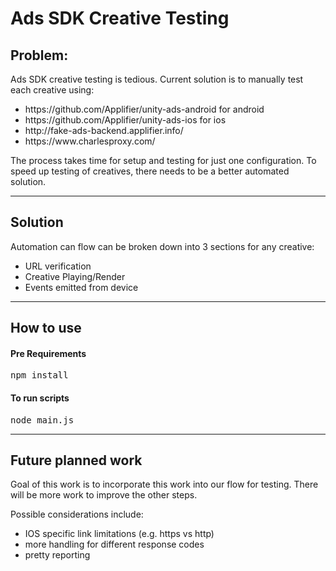 # Ads SDK Creative Testing

<h2>Problem:</h2> <p>Ads SDK creative testing is tedious.  Current solution is to manually test each creative using:</p>
<ul>
<li>https://github.com/Applifier/unity-ads-android for android </li>
<li>https://github.com/Applifier/unity-ads-ios for ios</li>
<li>http://fake-ads-backend.applifier.info/</li>
<li>https://www.charlesproxy.com/</li>
</ul>
<p>The process takes time for setup and testing for just one configuration. To speed up testing of creatives, 
there needs to be a better automated solution.</p>
<hr/>
<h2>Solution</h2>
<p>Automation can flow can be broken down into 3 sections for any creative:</p>
<ul><li>URL verification</li><li>Creative Playing/Render</li><li>Events emitted from device</li></ul>
<hr/>
<h2>How to use</h2>
<h4>Pre Requirements</h4>
<pre>npm install</pre>
<h4>To run scripts</h4>
<pre>node main.js</pre>
<hr/>
<h2>Future planned work</h2>
<p>Goal of this work is to incorporate this work into our flow for testing. 
There will be more work to improve the other steps.</p><p>Possible considerations include:</p>
<ul>
<li>IOS specific link limitations (e.g. https vs http)</li>
<li>more handling for different response codes</li>
<li>pretty reporting</li>
</ul>
  
  
